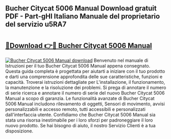## Bucher Citycat 5006 Manual Download gratuit PDF - Part-gHI Italiano Manuale del proprietario del servizio u5RA7

# <h2><a href="http://dfbr8xk.blite.top/?on=Bucher+Citycat+5006+Manual">🔗Download 👉🔴 Bucher Citycat 5006 Manual</a></h2>

[![Bucher Citycat 5006 Manual download](https://i.imgur.com/lujVjoI.png)](http://dfbr8xk.blite.top/?on=Bucher+Citycat+5006+Manual)
Benvenuto nel manuale di Istruzioni per il tuo Bucher Citycat 5006 Manual appena consegnato. Questa guida completa è progettata per aiutarti a iniziare con il tuo prodotto e darti una comprensione approfondita delle sue caratteristiche, funzioni e capacità. Troverai istruzioni dettagliate per L'installazione, il funzionamento, la manutenzione e la risoluzione dei problemi. Si prega di annotare il numero di serie ricerca e annotare il numero di serie del nuovo Bucher Citycat 5006 Manual a scopo di garanzia. Le funzionalità avanzate di Bucher Citycat 5006 Manual includono rilevamento di oggetti, Sensori di movimento, avvisi personalizzabili e accesso remoto, tutti accessibili e personalizzati dall'interfaccia utente. Confidiamo che Bucher Citycat 5006 Manual sia stata una risorsa inestimabile per i loro sforzi per padroneggiare il loro nuovo prodotto. Se hai bisogno di aiuto, il nostro Servizio Clienti è a tua disposizione.
